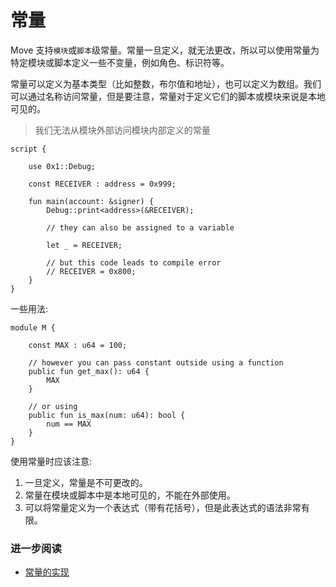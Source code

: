 # 常量

Move 支持`模块`或`脚本`级常量。常量一旦定义，就无法更改，所以可以使用常量为特定模块或脚本定义一些不变量，例如角色、标识符等。

常量可以定义为基本类型（比如整数，布尔值和地址），也可以定义为数组。我们可以通过名称访问常量，但是要注意，常量对于定义它们的脚本或模块来说是本地可见的。

> 我们无法从模块外部访问模块内部定义的常量

```Move
script {

    use 0x1::Debug;

    const RECEIVER : address = 0x999;

    fun main(account: &signer) {
        Debug::print<address>(&RECEIVER);

        // they can also be assigned to a variable

        let _ = RECEIVER;

        // but this code leads to compile error
        // RECEIVER = 0x800;
    }
}
```

一些用法:

```Move
module M {

    const MAX : u64 = 100;

    // however you can pass constant outside using a function
    public fun get_max(): u64 {
        MAX
    }

    // or using
    public fun is_max(num: u64): bool {
        num == MAX
    }
}
```

使用常量时应该注意:

1. 一旦定义，常量是不可更改的。
2. 常量在模块或脚本中是本地可见的，不能在外部使用。
3. 可以将常量定义为一个表达式（带有花括号），但是此表达式的语法非常有限。

### 进一步阅读

- [常量的实现](https://github.com/diem/diem/pull/4653)
